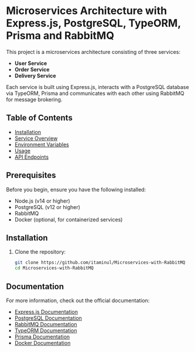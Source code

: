 # Microservices Architecture with Express.js, PostgreSQL, TypeORM, Prisma and RabbitMQ

This project is a microservices architecture consisting of three services:
- **User Service**
- **Order Service**
- **Delivery Service**

Each service is built using Express.js, interacts with a PostgreSQL database via TypeORM, Prisma and communicates with each other using RabbitMQ for message brokering.

## Table of Contents


- [Installation](#installation)
- [Service Overview](#service-overview)
- [Environment Variables](#environment-variables)
- [Usage](#usage)
- [API Endpoints](#api-endpoints)


## Prerequisites

Before you begin, ensure you have the following installed:

- Node.js (v14 or higher)
- PostgreSQL (v12 or higher)
- RabbitMQ
- Docker (optional, for containerized services)

## Installation

1. Clone the repository:

   ```bash
   git clone https://github.com/itaminul/Microservices-with-RabbitMQ
   cd Microservices-with-RabbitMQ

## Documentation

For more information, check out the official documentation:

- <a href="https://expressjs.com/" target="_blank">Express.js Documentation</a>
- <a href="https://www.postgresql.org/docs/" target="_blank">PostgreSQL Documentation</a>
- <a href="https://www.rabbitmq.com/documentation.html" target="_blank">RabbitMQ Documentation</a>
- <a href="https://typeorm.io/" target="_blank">TypeORM Documentation</a>
- <a href="https://www.prisma.io/" target="_blank">Prisma Documentation</a>
- <a href="https://docs.docker.com/" target="_blank">Docker Documentation</a>

